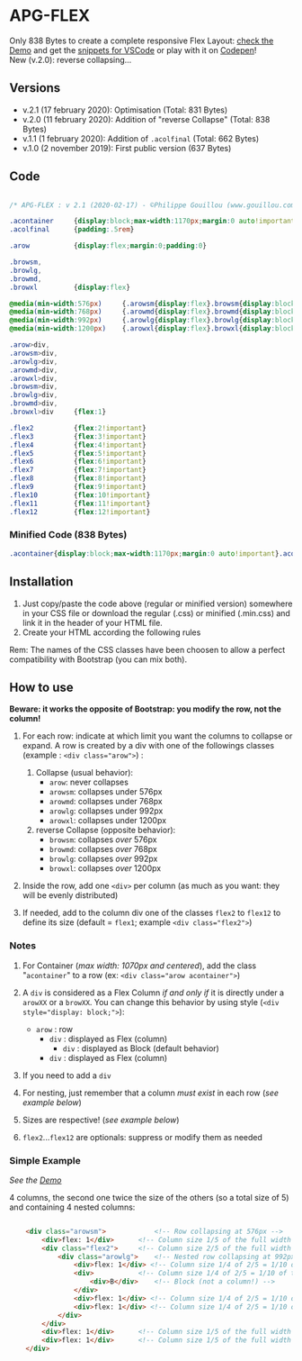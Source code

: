 # APG-FLEX 

Only 838 Bytes to create a complete responsive Flex Layout: [check the Demo](http://gouillou.com/scripts/apg-flex-demo.html) and get the [snippets for VSCode](http://gouillou.com/scripts/apg-flex-snippets.html) or play with it on [Codepen](https://codepen.io/evopub/pen/vYOgPpO)!  
New (v.2.0): reverse collapsing...

## Versions 

- v.2.1 (17 february 2020): Optimisation (Total: 831 Bytes)  
- v.2.0 (11 february 2020): Addition of "reverse Collapse" (Total: 838 Bytes)  
- v.1.1 (1 february 2020): Addition of `.acolfinal` (Total: 662 Bytes)  
- v.1.0 (2 november 2019): First public version (637 Bytes) 

## Code 

```css 

/* APG-FLEX : v 2.1 (2020-02-17) - ©Philippe Gouillou (www.gouillou.com) - LGPL 3 */

.acontainer		{display:block;max-width:1170px;margin:0 auto!important}
.acolfinal		{padding:.5rem}

.arow 			{display:flex;margin:0;padding:0}

.browsm,
.browlg,
.browmd,
.browxl 		{display:flex}

@media(min-width:576px) 	{.arowsm{display:flex}.browsm{display:block}}
@media(min-width:768px) 	{.arowmd{display:flex}.browmd{display:block}}
@media(min-width:992px) 	{.arowlg{display:flex}.browlg{display:block}}
@media(min-width:1200px)	{.arowxl{display:flex}.browxl{display:block}}

.arow>div,
.arowsm>div,
.arowlg>div,
.arowmd>div,
.arowxl>div,
.browsm>div,
.browlg>div,
.browmd>div,
.browxl>div	    {flex:1}

.flex2 			{flex:2!important}
.flex3 			{flex:3!important}
.flex4 			{flex:4!important}
.flex5 			{flex:5!important}
.flex6 			{flex:6!important}
.flex7 			{flex:7!important}
.flex8 			{flex:8!important}
.flex9 			{flex:9!important}
.flex10 		{flex:10!important}
.flex11 		{flex:11!important}
.flex12 		{flex:12!important}

``` 

### Minified Code (838 Bytes) 

```css  
.acontainer{display:block;max-width:1170px;margin:0 auto!important}.acolfinal{padding:.5rem}.arow{display:flex;margin:0;padding:0}.browlg,.browmd,.browsm,.browxl{display:flex}@media(min-width:576px){.arowsm{display:flex}.browsm{display:block}}@media(min-width:768px){.arowmd{display:flex}.browmd{display:block}}@media(min-width:992px){.arowlg{display:flex}.browlg{display:block}}@media(min-width:1200px){.arowxl{display:flex}.browxl{display:block}}.arow>div,.arowlg>div,.arowmd>div,.arowsm>div,.arowxl>div,.browlg>div,.browmd>div,.browsm>div,.browxl>div{flex:1}.flex2{flex:2!important}.flex3{flex:3!important}.flex4{flex:4!important}.flex5{flex:5!important}.flex6{flex:6!important}.flex7{flex:7!important}.flex8{flex:8!important}.flex9{flex:9!important}.flex10{flex:10!important}.flex11{flex:11!important}.flex12{flex:12!important}
``` 

## Installation 

1. Just copy/paste the code above (regular or minified version) somewhere in your CSS file or download the regular (.css) or minified (.min.css) and link it in the header of your HTML file.  
2. Create your HTML according the following rules 

Rem: The names of the CSS classes have been choosen to allow a perfect compatibility with Bootstrap (you can mix both). 

## How to use 

**Beware: it works the opposite of Bootstrap: you modify the row, not the column!** 

1. For each row: indicate at which limit you want the columns to collapse or expand. A row is created by a div with one of the followings classes (example : `<div class="arow">`) : 
	1. Collapse (usual behavior): 
		- `arow`: never collapses  
		- `arowsm`: collapses under 576px  
		- `arowmd`: collapses under 768px  
		- `arowlg`: collapses under 992px  
		- `arowxl`: collapses under 1200px  
	2. reverse Collapse (opposite behavior): 
		- `browsm`: collapses *over* 576px  
		- `browmd`: collapses *over* 768px  
		- `browlg`: collapses *over* 992px  
		- `browxl`: collapses *over* 1200px  
  
2. Inside the row, add one `<div>` per column (as much as you want: they will be evenly distributed) 

3. If needed, add to the column div one of the classes `flex2` to `flex12` to define its size (default = `flex1`; example `<div class="flex2">`) 

### Notes 

1. For Container (*max width: 1070px and centered*), add the class "`acontainer`" to a row (ex: `<div class="arow acontainer">`) 

2. A `div` is considered as a Flex Column *if and only if* it is directly under a `arowXX` or a `browXX`. You can change this behavior by using style (`<div style="display: block;">`):  
	- `arow` : row  
		- `div` : displayed as Flex (column)  
			- `div` : displayed as Block (default behavior)  
		- `div` : displayed as Flex (column)  
3. If you need to add a `div` 

4. For nesting, just remember that a column *must exist* in each row (*see example below*) 

5. Sizes are respective! (*see example below*) 

6. `flex2`...`flex12` are optionals: suppress or modify them as needed 

### Simple Example 

*See the [Demo](http://gouillou.com/scripts/apg-flex-demo.html)* 

4 columns, the second one twice the size of the others (so a total size of 5) and containing 4 nested columns: 

```html 

	<div class="arowsm">			<!-- Row collapsing at 576px -->  
		<div>flex: 1</div>		<!-- Column size 1/5 of the full width -->  
		<div class="flex2">		<!-- Column size 2/5 of the full width -->  
			<div class="arowlg">	<!-- Nested row collapsing at 992px-->  
				<div>flex: 1</div> <!-- Column size 1/4 of 2/5 = 1/10 of the full width -->  
				<div>			<!-- Column size 1/4 of 2/5 = 1/10 of the full width -->  
					<div>B</div>	<!-- Block (not a column!) -->  
				</div>  
				<div>flex: 1</div> <!-- Column size 1/4 of 2/5 = 1/10 of the full width -->  
				<div>flex: 1</div> <!-- Column size 1/4 of 2/5 = 1/10 of the full width -->  
			</div>  
		</div>  
		<div>flex: 1</div>		<!-- Column size 1/5 of the full width -->  
		<div>flex: 1</div>		<!-- Column size 1/5 of the full width -->  
	</div>  
```  
